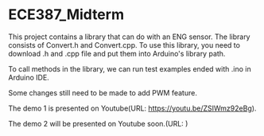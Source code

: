# ECE387_Midterm
This project contains a library that can do with an ENG sensor.
The library consists of Convert.h and Convert.cpp. To use this library, you need to download .h and .cpp file and put them into Arduino's library path. 

To call methods in the library, we can run test examples ended with .ino in Arduino IDE.

Some changes still need to be made to add PWM feature.

The demo 1 is presented on Youtube(URL: https://youtu.be/ZSIWmz92eBg).

The demo 2 will be presented on Youtube soon.(URL:       )


